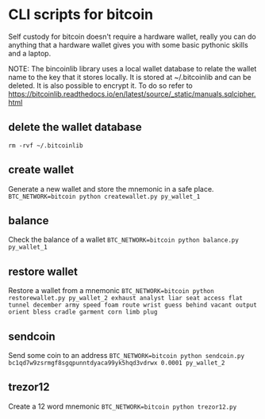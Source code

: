 # CLI scripts for bitcoin
Self custody for bitcoin doesn't require a hardware wallet, really you can do anything that a hardware wallet gives you with  some basic pythonic skills and a laptop.

NOTE: The bincoinlib library uses a local wallet database to relate the wallet name to the key that it stores locally. It is stored at ~/.bitcoinlib and can be deleted. It is also possible to encrypt it. To do so refer to https://bitcoinlib.readthedocs.io/en/latest/source/_static/manuals.sqlcipher.html

## delete the wallet database
`rm -rvf ~/.bitcoinlib`

## create wallet
Generate a new wallet and store the mnemonic in a safe place.
`BTC_NETWORK=bitcoin python createwallet.py py_wallet_1`

## balance
Check the balance of a wallet
`BTC_NETWORK=bitcoin python balance.py py_wallet_1`

## restore wallet
Restore a wallet from a mnemonic
`BTC_NETWORK=bitcoin python restorewallet.py py_wallet_2 exhaust analyst liar seat access flat tunnel december army speed foam route wrist guess behind vacant output orient bless cradle garment corn limb plug`

## sendcoin
Send some coin to an address
`BTC_NETWORK=bitcoin python sendcoin.py bc1qd7w9zsrmgf8sgqpunntdyaca99yk5hqd3vdrwx 0.0001 py_wallet_2`

## trezor12
Create a 12 word mnemonic
`BTC_NETWORK=bitcoin python trezor12.py`

